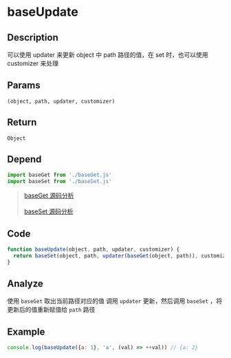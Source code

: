 # baseUpdate

## Description
可以使用 updater 来更新 object 中 path 路径的值，在 set 时，也可以使用 customizer 来处理
## Params
`(object, path, updater, customizer)`
## Return
`Object`
## Depend
```js
import baseGet from './baseGet.js'
import baseSet from './baseSet.js'
```
> [baseGet 源码分析](./baseGet.md)
> <br/>
> <br/>
> [baseSet 源码分析](./baseSet.md)
> 

## Code
```js
function baseUpdate(object, path, updater, customizer) {
  return baseSet(object, path, updater(baseGet(object, path)), customizer)
}
```
## Analyze
使用 `baseGet` 取出当前路径对应的值 调用 `updater` 更新，然后调用 `baseSet` ，将更新后的值重新赋值给 `path` 路径

## Example
```js
console.log(baseUpdate({a: 1}, 'a', (val) => ++val)) // {a: 2}
```
